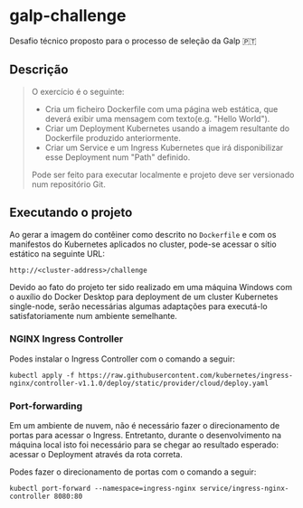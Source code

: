 # galp-challenge

Desafio técnico proposto para o processo de seleção da Galp :portugal:

## Descrição

> O exercício é o seguinte:
>
> - Cria um ficheiro Dockerfile com uma página web estática, que deverá exibir uma mensagem com texto(e.g. "Hello World").
> - Criar um Deployment Kubernetes usando a imagem resultante do Dockerfile produzido anteriormente.
> - Criar um Service e um Ingress Kubernetes que irá disponibilizar esse Deployment num "Path" definido.
>
> Pode ser feito para executar localmente e projeto deve ser versionado num repositório Git.

## Executando o projeto

Ao gerar a imagem do contêiner como descrito no `Dockerfile` e com os manifestos do Kubernetes aplicados no cluster,
pode-se acessar o sítio estático na seguinte URL:

```http://<cluster-address>/challenge```

Devido ao fato do projeto ter sido realizado em uma máquina Windows com o auxílio do Docker Desktop para
deployment de um cluster Kubernetes single-node, serão necessárias algumas adaptações para executá-lo
satisfatoriamente num ambiente semelhante.

### NGINX Ingress Controller

Podes instalar o Ingress Controller com o comando a seguir:

```kubectl apply -f https://raw.githubusercontent.com/kubernetes/ingress-nginx/controller-v1.1.0/deploy/static/provider/cloud/deploy.yaml```

### Port-forwarding

Em um ambiente de nuvem, não é necessário fazer o direcionamento de portas para acessar o Ingress. Entretanto,
durante o desenvolvimento na máquina local isto foi necessário para se chegar ao resultado esperado: acessar o
Deployment através da rota correta.

Podes fazer o direcionamento de portas com o comando a seguir:

```kubectl port-forward --namespace=ingress-nginx service/ingress-nginx-controller 8080:80```
